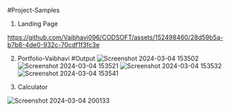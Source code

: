 #Project-Samples 

1) Landing Page

https://github.com/Vaibhavi096/CODSOFT/assets/152498460/28d59b5a-b7b8-4de0-932c-70cdf1f3fc3e


 

2) Portfolio-Vaibhavi
#Output 
![Screenshot 2024-03-04 153502](https://github.com/Vaibhavi096/CODSOFT/assets/152498460/a31dae3b-6011-4028-b801-19e90c131fb8)
![Screenshot 2024-03-04 153521](https://github.com/Vaibhavi096/CODSOFT/assets/152498460/f8290879-9f3e-494f-a0ff-9d0f6bb82d84)
![Screenshot 2024-03-04 153532](https://github.com/Vaibhavi096/CODSOFT/assets/152498460/311da833-05c1-4f68-867c-48c704e2a1b3)
![Screenshot 2024-03-04 153541](https://github.com/Vaibhavi096/CODSOFT/assets/152498460/180eb56e-c47d-450c-90f0-33dc67253ab6)

3) Calculator

   
![Screenshot 2024-03-04 200133](https://github.com/Vaibhavi096/CODSOFT/assets/152498460/70e9a71a-50f6-443d-b6e8-ed31c5eda004)

